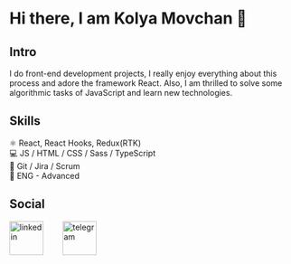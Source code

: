 # Hi there, I am Kolya Movchan 👋

## Intro
I do front-end development projects, I really enjoy everything about this process and adore the framework React. Also, I am thrilled to solve some algorithmic tasks of JavaScript and learn new technologies.

## Skills
:atom_symbol: React, React Hooks, Redux(RTK) <br>
:computer: JS / HTML / CSS / Sass / TypeScript <br>
:handshake: Git / Jira / Scrum <br>
:england:	ENG - Advanced <br>

## Social
[<img src='https://static.vecteezy.com/system/resources/previews/018/930/587/non_2x/linkedin-logo-linkedin-icon-transparent-free-png.png' alt='linkedin' height='60' width='60' style='margin-right: 30px;'>](https://tinyurl.com/gh-linkedIn-nav)
[<img src='https://static.vecteezy.com/system/resources/previews/018/930/479/non_2x/telegram-logo-telegram-icon-transparent-free-png.png' alt='telegram' height='60' width='60' style='margin-right: 30px;'>](https://tinyurl.com/gh-tg-nav)
